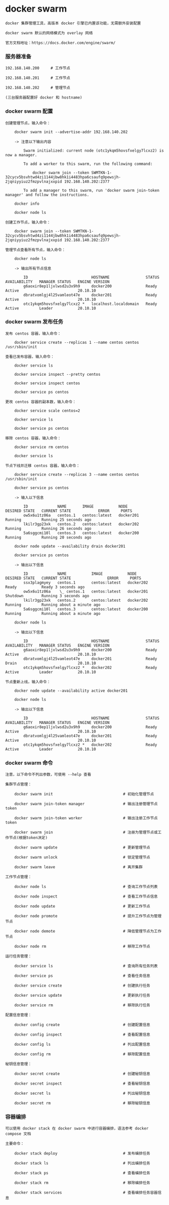 
# docker swarm

	docker 集群管理工具，高版本 docker 引擎已内置该功能，无需额外安装配置

	docker swarm 默认的网络模式为 overlay 网络

	官方文档地址：https://docs.docker.com/engine/swarm/

### 服务器准备

	192.168.140.200		# 工作节点

	192.168.140.201		# 工作节点

	192.168.140.202		# 管理节点

	(三台服务器配置好 docker 和 hostname)

### docker swarm 配置

	创建管理节点，输入命令：

		docker swarm init --advertise-addr 192.168.140.202

		-> 注意以下输出内容

			Swarm initialized: current node (otc1ykqm5hovsfxelgy7lcxz2) is now a manager.

			To add a worker to this swarm, run the following command:

				docker swarm join --token SWMTKN-1-32cycv5bsvhtwd4zi1144jbw8hk1i4483hpa6csaufq9pewsjh-2jqniyyiuz2fmzpvlnajxxpid 192.168.140.202:2377

			To add a manager to this swarm, run 'docker swarm join-token manager' and follow the instructions.

		docker info

		docker node ls

	创建工作节点，输入命令：

		docker swarm join --token SWMTKN-1-32cycv5bsvhtwd4zi1144jbw8hk1i4483hpa6csaufq9pewsjh-2jqniyyiuz2fmzpvlnajxxpid 192.168.140.202:2377

	管理节点查看所有节点，输入命令：

		docker node ls

		-> 输出所有节点信息

			ID                            HOSTNAME                STATUS    AVAILABILITY   MANAGER STATUS   ENGINE VERSION
			g6aoxir8ep1ljxlwsd2u3x9h9     docker200               Ready     Active                          20.10.10
			dbratvomlgj4l25vamleot47e     docker201               Ready     Active                          20.10.10
			otc1ykqm5hovsfxelgy7lcxz2 *   localhost.localdomain   Ready     Active         Leader           20.10.10

### docker swarm 发布任务

	发布 centos 容器，输入命令：

		docker service create --replicas 1 --name centos centos /usr/sbin/init

	查看已发布容器，输入命令：

		docker service ls

		docker service inspect --pretty centos

		docker service inspect centos

		docker service ps centos

	更改 centos 容器的副本数，输入命令：

		docker service scale centos=2

		docker service ls

		docker service ps centos

	移除 centos 容器，输入命令：

		docker service rm centos

		docker service ls

	节点下线并迁移 centos 容器，输入命令：

		docker service create --replicas 3 --name centos centos /usr/sbin/init

		docker service ps centos

		-> 输入以下信息

			ID             NAME       IMAGE           NODE                    DESIRED STATE   CURRENT STATE            ERROR     PORTS
			ow5x6u1tz06a   centos.1   centos:latest   docker201               Running         Running 25 seconds ago             
			lkilr3gp23xk   centos.2   centos:latest   docker202               Running         Running 26 seconds ago             
			5a6sggcmi10l   centos.3   centos:latest   docker200               Running         Running 20 seconds ago  

		docker node update --availability drain docker201

		docker service ps centos

		-> 输出以下信息

			ID             NAME           IMAGE           NODE                    DESIRED STATE   CURRENT STATE                ERROR     PORTS
			ssx3plagmyey   centos.1       centos:latest   docker202               Ready           Ready 3 seconds ago                    
			ow5x6u1tz06a    \_ centos.1   centos:latest   docker201               Shutdown        Running 3 seconds ago                  
			lkilr3gp23xk   centos.2       centos:latest   docker202               Running         Running about a minute ago             
			5a6sggcmi10l   centos.3       centos:latest   docker200               Running         Running about a minute ago  

		docker node ls

		-> 输出以下信息

			ID                            HOSTNAME                STATUS    AVAILABILITY   MANAGER STATUS   ENGINE VERSION
			g6aoxir8ep1ljxlwsd2u3x9h9     docker200               Ready     Active                          20.10.10
			dbratvomlgj4l25vamleot47e     docker201               Ready     Drain                           20.10.10
			otc1ykqm5hovsfxelgy7lcxz2 *   docker202               Ready     Active         Leader           20.10.10

	节点重新上线，输入命令：

		docker node update --availability active docker201

		docker node ls

		-> 输出以下信息

			ID                            HOSTNAME                STATUS    AVAILABILITY   MANAGER STATUS   ENGINE VERSION
			g6aoxir8ep1ljxlwsd2u3x9h9     docker200               Ready     Active                          20.10.10
			dbratvomlgj4l25vamleot47e     docker201               Ready     Active                          20.10.10
			otc1ykqm5hovsfxelgy7lcxz2 *   docker202               Ready     Active         Leader           20.10.10

### docker swarm 命令

	注意，以下命令不列出参数，可使用 --help 查看

	集群节点管理：

		docker swarm init                               # 初始化管理节点

		docker swarm join-token manager                 # 输出注册管理节点token

		docker swarm join-token worker                  # 输出注册工作节点token

		docker swarm join                               # 注册为管理节点或工作节点(根据token决定)

		docker swarm update                             # 更新管理节点

		docker swarm unlock                             # 锁定管理节点

		docker swarm leave                              # 离开集群

	工作节点管理：

		docker node ls                                  # 查询工作节点列表

		docker node inspect                             # 查看工作节点信息

		docker node update                              # 更新工作节点

		docker node promote                             # 提升工作节点为管理节点

		docker node demote                              # 降低管理节点为工作节点

		docker node rm                                  # 移除工作节点

	运行任务管理：

		docker service ls                               # 查询所有任务列表

		docker service ps                               # 查看任务信息

		docker service create                           # 创建执行任务

		docker service update                           # 更新执行任务

		docker service rm                               # 移除执行任务

	配置信息管理：

		docker config create                            # 创建配置信息

		docker config inspect                           # 查看配置信息

		docker config ls                                # 列出配置信息

		docker config rm                                # 移除配置信息

	秘钥信息管理：

		docker secret create                            # 创建秘钥信息

		docker secret inspect                           # 查看秘钥信息

		docker secret ls                                # 列出秘钥信息

		docker secret rm                                # 移除秘钥信息

### 容器编排

	可以使用 docker stack 在 docker swarm 中进行容器编排，语法参考 docker compose 文档

	主要命令：

		docker stack deploy                             # 发布编排任务

		docker stack ls                                 # 列出编排任务

		docker stack ps                                 # 查看编排任务

		docker stack rm                                 # 移除编排任务

		docker stack services                           # 查看编排任务容器信息
